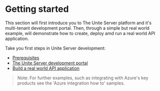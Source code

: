 # Getting started

This section will first introduce you to The Unite Server platform and it's multi-tenant development portal. Then, through a simple but real world example, will demonstrate how to create, deploy amd run a real world API application.

Take you first steps in Unite Server development:

- [Prerequisites](prerequisites.md)
- [The Unite Server development portal](the-unite-development-portal.md)
- [Build a real world API application](build-a-real-world-api-application.md)

> Note: For further examples, such as integrating with Azure's key products see the 'Azure integration how to' samples.
